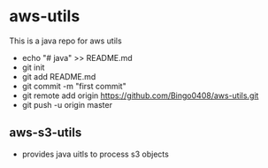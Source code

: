 # aws-utils
This is a java repo for aws utils

+ echo "# java" >> README.md
+ git init
+ git add README.md
+ git commit -m "first commit"
+ git remote add origin https://github.com/Bingo0408/aws-utils.git
+ git push -u origin master

## aws-s3-utils
+ provides java uitls to process s3 objects

